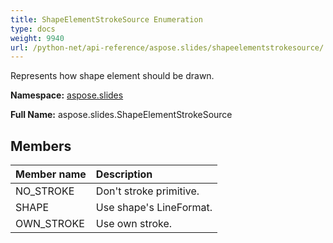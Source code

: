 ```yaml
---
title: ShapeElementStrokeSource Enumeration
type: docs
weight: 9940
url: /python-net/api-reference/aspose.slides/shapeelementstrokesource/
---
```


Represents how shape element should be drawn.

**Namespace:** [aspose.slides](/slides/python-net/api-reference/aspose.slides/)

**Full Name:** aspose.slides.ShapeElementStrokeSource



## **Members**
|**Member name**|**Description**|
| :- | :- |
|NO_STROKE|Don't stroke primitive.|
|SHAPE|Use shape's LineFormat.|
|OWN_STROKE|Use own stroke.|

